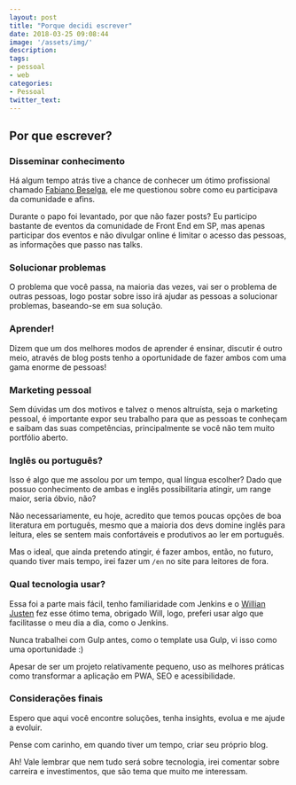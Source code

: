```yaml
---
layout: post
title: "Porque decidi escrever"
date: 2018-03-25 09:08:44
image: '/assets/img/'
description:
tags:
- pessoal
- web
categories:
- Pessoal
twitter_text:
---
```



## Por que escrever?

### Disseminar conhecimento

Há algum tempo atrás tive a chance de conhecer um ótimo profissional chamado [Fabiano Beselga](https://www.linkedin.com/in/fabiano-beselga-5885a714/), ele me questionou sobre como eu participava da comunidade e afins.

Durante o papo foi levantado, por que não fazer posts? Eu participo bastante de eventos da comunidade de Front End em SP, mas apenas participar dos eventos e não divulgar online é limitar o acesso das pessoas, as informações que passo nas talks.

### Solucionar problemas

O problema que você passa, na maioria das vezes, vai ser o problema de outras pessoas, logo postar sobre isso irá ajudar as pessoas a solucionar problemas, baseando-se em sua solução.

### Aprender!

Dizem que um dos melhores modos de aprender é ensinar, discutir é outro meio, através de blog posts tenho a oportunidade de fazer ambos com uma gama enorme de pessoas!


### Marketing pessoal

Sem dúvidas um dos motivos e talvez o menos altruísta, seja o marketing pessoal, é importante expor seu trabalho para que as pessoas te conheçam e saibam das suas competências, principalmente se você não tem muito portfólio aberto.

### Inglês ou português?

Isso é algo que me assolou por um tempo, qual língua escolher? Dado que possuo conhecimento de ambas e inglês possibilitaria atingir, um range maior, seria óbvio, não?

Não necessariamente, eu hoje, acredito que temos poucas opções de boa literatura em português, mesmo que a maioria dos devs domine inglês para leitura, eles se sentem mais confortáveis e produtivos ao ler em português.

Mas o ideal, que ainda pretendo atingir, é fazer ambos, então, no futuro, quando tiver mais tempo, irei fazer um `/en` no site para leitores de fora.

### Qual tecnologia usar?
Essa foi a parte mais fácil, tenho familiaridade com Jenkins e o [Willian Justen](http://willianjusten.com.br/) fez esse ótimo tema, obrigado Will, logo, preferi usar algo que facilitasse o meu dia a dia, como o Jenkins.

Nunca trabalhei com Gulp antes, como o template usa Gulp, vi isso como uma oportunidade :)

Apesar de ser um projeto relativamente pequeno, uso as melhores práticas como transformar a aplicação em PWA, SEO e acessibilidade.

### Considerações finais

Espero que aqui você encontre soluções, tenha insights, evolua e me ajude a evoluir.

Pense com carinho, em quando tiver um tempo, criar seu próprio blog.

Ah! Vale lembrar que nem tudo será sobre tecnologia, irei comentar sobre carreira e investimentos, que são tema que muito me interessam.
